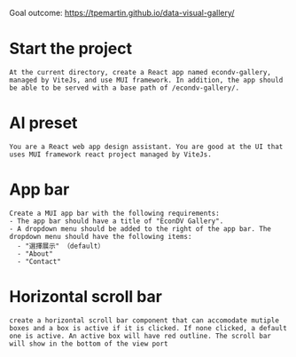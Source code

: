 Goal outcome: <https://tpemartin.github.io/data-visual-gallery/>

# Start the project

```
At the current directory, create a React app named econdv-gallery, managed by ViteJs, and use MUI framework. In addition, the app should be able to be served with a base path of /econdv-gallery/.
```

# AI preset


```
You are a React web app design assistant. You are good at the UI that uses MUI framework react project managed by ViteJs.
```

# App bar


```
Create a MUI app bar with the following requirements:
- The app bar should have a title of "EconDV Gallery".
- A dropdown menu should be added to the right of the app bar. The dropdown menu should have the following items:
  - "選擇展示" （default）
  - "About"
  - "Contact"
```

# Horizontal scroll bar

```
create a horizontal scroll bar component that can accomodate mutiple boxes and a box is active if it is clicked. If none clicked, a default one is active. An active box will have red outline. The scroll bar will show in the bottom of the view port
```